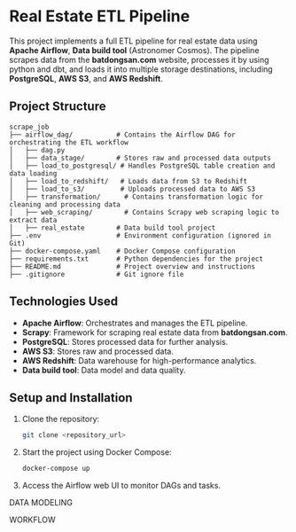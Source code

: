 # Real Estate ETL Pipeline

This project implements a full ETL pipeline for real estate data using **Apache Airflow**, **Data build tool** (Astronomer Cosmos). The pipeline scrapes data from the **batdongsan.com** website, processes it by using python and dbt, and loads it into multiple storage destinations, including **PostgreSQL**, **AWS S3**, and **AWS Redshift**.

## Project Structure

```plaintext
scrape_job
├── airflow_dag/           # Contains the Airflow DAG for orchestrating the ETL workflow
│   ├── dag.py
│   ├── data_stage/        # Stores raw and processed data outputs
│   ├── load_to_postgresql/ # Handles PostgreSQL table creation and data loading
│   ├── load_to_redshift/   # Loads data from S3 to Redshift
│   ├── load_to_s3/         # Uploads processed data to AWS S3
│   ├── transformation/      # Contains transformation logic for cleaning and processing data
│   ├── web_scraping/        # Contains Scrapy web scraping logic to extract data
│   ├── real_estate        # Data build tool project
├── .env                   # Environment configuration (ignored in Git)
├── docker-compose.yaml    # Docker Compose configuration
├── requirements.txt       # Python dependencies for the project
├── README.md              # Project overview and instructions
├── .gitignore             # Git ignore file
```

## Technologies Used

- **Apache Airflow**: Orchestrates and manages the ETL pipeline.
- **Scrapy**: Framework for scraping real estate data from **batdongsan.com**.
- **PostgreSQL**: Stores processed data for further analysis.
- **AWS S3**: Stores raw and processed data.
- **AWS Redshift**: Data warehouse for high-performance analytics.
- **Data build tool**: Data model and data quality.

## Setup and Installation

1. Clone the repository:
   ```bash
   git clone <repository_url>
   ```

2. Start the project using Docker Compose:
   ```bash
   docker-compose up
   ```

3. Access the Airflow web UI to monitor DAGs and tasks.

DATA MODELING


WORKFLOW